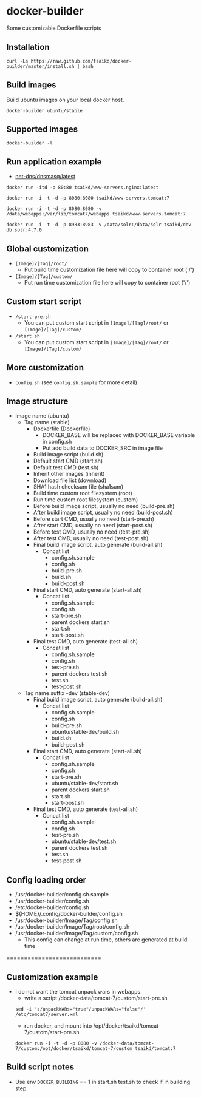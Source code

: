 docker-builder
==============

Some customizable Dockerfile scripts

## Installation
```
curl -Ls https://raw.github.com/tsaikd/docker-builder/master/install.sh | bash
```

## Build images
Build ubuntu images on your local docker host.
```
docker-builder ubuntu/stable
```

## Supported images
```
docker-builder -l
```

## Run application example

* [net-dns/dnsmasq/latest](net-dns/dnsmasq/latest)

```
docker run -itd -p 80:80 tsaikd/www-servers.nginx:latest
```

```
docker run -i -t -d -p 8080:8080 tsaikd/www-servers.tomcat:7
```

```
docker run -i -t -d -p 8080:8080 -v /data/webapps:/var/lib/tomcat7/webapps tsaikd/www-servers.tomcat:7
```

```
docker run -i -t -d -p 8983:8983 -v /data/solr:/data/solr tsaikd/dev-db.solr:4.7.0
```

## Global customization
* `[Image]/[Tag]/root/`
	* Put build time customization file here will copy to container root ('/')
* `[Image]/[Tag]/custom/`
	* Put run time customization file here will copy to container root ('/')

## Custom start script
* `/start-pre.sh`
	* You can put custom start script in `[Image]/[Tag]/root/` or `[Image]/[Tag]/custom/`
* `/start.sh`
	* You can put custom start script in `[Image]/[Tag]/root/` or `[Image]/[Tag]/custom/`

## More customization
* `config.sh` (see `config.sh.sample` for more detail)

## Image structure
* Image name (ubuntu)
	* Tag name (stable)
		* Dockerfile (Dockerfile)
			* DOCKER_BASE will be replaced with DOCKER_BASE variable in config.sh
			* Put add build data to DOCKER_SRC in image file
		* Build image script (build.sh)
		* Default start CMD (start.sh)
		* Default test CMD (test.sh)
		* Inherit other images (inherit)
		* Download file list (download)
		* SHA1 hash checksum file (sha1sum)
		* Build time custom root filesystem (root)
		* Run time custom root filesystem (custom)
		* Before build image script, usually no need (build-pre.sh)
		* After build image script, usually no need (build-post.sh)
		* Before start CMD, usually no need (start-pre.sh)
		* After start CMD, usually no need (start-post.sh)
		* Before test CMD, usually no need (test-pre.sh)
		* After test CMD, usually no need (test-post.sh)
		* Final build image script, auto generate (build-all.sh)
			* Concat list
				* config.sh.sample
				* config.sh
				* build-pre.sh
				* build.sh
				* build-post.sh
		* Final start CMD, auto generate (start-all.sh)
			* Concat list
				* config.sh.sample
				* config.sh
				* start-pre.sh
				* parent dockers start.sh
				* start.sh
				* start-post.sh
		* Final test CMD, auto generate (test-all.sh)
			* Concat list
				* config.sh.sample
				* config.sh
				* test-pre.sh
				* parent dockers test.sh
				* test.sh
				* test-post.sh
	* Tag name suffix -dev (stable-dev)
		* Final build image script, auto generate (build-all.sh)
			* Concat list
				* config.sh.sample
				* config.sh
				* build-pre.sh
				* ubuntu/stable-dev/build.sh
				* build.sh
				* build-post.sh
		* Final start CMD, auto generate (start-all.sh)
			* Concat list
				* config.sh.sample
				* config.sh
				* start-pre.sh
				* ubuntu/stable-dev/start.sh
				* parent dockers start.sh
				* start.sh
				* start-post.sh
		* Final test CMD, auto generate (test-all.sh)
			* Concat list
				* config.sh.sample
				* config.sh
				* test-pre.sh
				* ubuntu/stable-dev/test.sh
				* parent dockers test.sh
				* test.sh
				* test-post.sh

## Config loading order
* /usr/docker-builder/config.sh.sample
* /usr/docker-builder/config.sh
* /etc/docker-builder/config.sh
* ${HOME}/.config/docker-builder/config.sh
* /usr/docker-builder/Image/Tag/config.sh
* /usr/docker-builder/Image/Tag/root/config.sh
* /usr/docker-builder/Image/Tag/custom/config.sh
	* This config can change at run time, others are generated at build time

===========================

## Customization example
* I do not want the tomcat unpack wars in webapps.
	* write a script /docker-data/tomcat-7/custom/start-pre.sh
	```
	sed -i 's/unpackWARs="true"/unpackWARs="false"/' /etc/tomcat7/server.xml
	```
	* run docker, and mount into /opt/docker/tsaikd/tomcat-7/custom/start-pre.sh
	```
	docker run -i -t -d -p 8080 -v /docker-data/tomcat-7/custom:/opt/docker/tsaikd/tomcat-7/custom tsaikd/tomcat:7
	```

## Build script notes
* Use env `DOCKER_BUILDING` == 1 in start.sh test.sh to check if in building step

